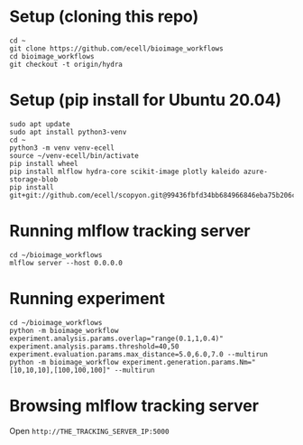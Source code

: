 # Setup (cloning this repo)
```
cd ~
git clone https://github.com/ecell/bioimage_workflows
cd bioimage_workflows
git checkout -t origin/hydra
```

# Setup (pip install for Ubuntu 20.04)
```
sudo apt update
sudo apt install python3-venv
cd ~
python3 -m venv venv-ecell
source ~/venv-ecell/bin/activate
pip install wheel
pip install mlflow hydra-core scikit-image plotly kaleido azure-storage-blob
pip install git+git://github.com/ecell/scopyon.git@99436fbfd34bb684966846eba75b206c2806f69c
```

# Running mlflow tracking server
```
cd ~/bioimage_workflows
mlflow server --host 0.0.0.0
```

# Running experiment
```
cd ~/bioimage_workflows
python -m bioimage_workflow experiment.analysis.params.overlap="range(0.1,1,0.4)" experiment.analysis.params.threshold=40,50 experiment.evaluation.params.max_distance=5.0,6.0,7.0 --multirun
python -m bioimage_workflow experiment.generation.params.Nm="[10,10,10],[100,100,100]" --multirun
```

# Browsing mlflow tracking server
Open `http://THE_TRACKING_SERVER_IP:5000`
